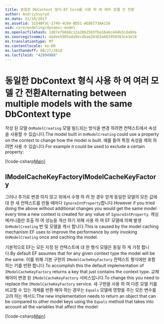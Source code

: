 ```yaml
---
title: 동일한 DbContext 형식-EF Core를 사용 하 여 여러 모델 간 전환
author: AndriySvyryd
ms.date: 12/10/2017
ms.assetid: 3154BF3C-1749-4C60-8D51-AE86773AA116
uid: core/modeling/dynamic-model
ms.openlocfilehash: 1d87efb668c12a2862583fba16a6c444b3cda9de
ms.sourcegitcommit: dadee5905ada9ecdbae28363a682950383ce3e10
ms.translationtype: MT
ms.contentlocale: ko-KR
ms.lasthandoff: 08/27/2018
ms.locfileid: "42994988"
---
```

# <a name="alternating-between-multiple-models-with-the-same-dbcontext-type"></a><span data-ttu-id="2e27f-102">동일한 DbContext 형식 사용 하 여 여러 모델 간 전환</span><span class="sxs-lookup"><span data-stu-id="2e27f-102">Alternating between multiple models with the same DbContext type</span></span>

<span data-ttu-id="2e27f-103">작성 된 모델 `OnModelCreating` 모델 빌드되는 방식을 변경 하려면 컨텍스트에서 속성을 사용할 수 있습니다.</span><span class="sxs-lookup"><span data-stu-id="2e27f-103">The model built in `OnModelCreating` could use a property on the context to change how the model is built.</span></span> <span data-ttu-id="2e27f-104">예를 들어 특정 속성을 제외 하려면 사용 수 있습니다.</span><span class="sxs-lookup"><span data-stu-id="2e27f-104">For example it could be used to exclude a certain property:</span></span>

[!code-csharp[Main](../../../samples/core/DynamicModel/DynamicContext.cs?name=Class)]

## <a name="imodelcachekeyfactory"></a><span data-ttu-id="2e27f-105">IModelCacheKeyFactory</span><span class="sxs-lookup"><span data-stu-id="2e27f-105">IModelCacheKeyFactory</span></span>
<span data-ttu-id="2e27f-106">그러나 추가로 변경 하지 않고 위에서 수행 하 려 한 경우 얻게 동일한 모델의 모든 값에 대 한 새 컨텍스트를 만들 때마다 `IgnoreIntProperty`합니다.</span><span class="sxs-lookup"><span data-stu-id="2e27f-106">However if you tried doing the above without additional changes you would get the same model every time a new context is created for any value of `IgnoreIntProperty`.</span></span> <span data-ttu-id="2e27f-107">캐싱 메커니즘만 호출 하 여 성능을 개선 하기 위해 사용 하 여 EF 모델에 의해 발생 `OnModelCreating` 번 및 모델을 캐시 합니다.</span><span class="sxs-lookup"><span data-stu-id="2e27f-107">This is caused by the model caching mechanism EF uses to improve the performance by only invoking `OnModelCreating` once and caching the model.</span></span>

<span data-ttu-id="2e27f-108">기본적으로 EF는 모든 지정 된 컨텍스트에 대 한 형식 모델은 동일 하 게 가정 합니다.</span><span class="sxs-lookup"><span data-stu-id="2e27f-108">By default EF assumes that for any given context type the model will be the same.</span></span> <span data-ttu-id="2e27f-109">이를 위해 기본 구현의 `IModelCacheKeyFactory` 컨텍스트 형식에만 포함 하는 키를 반환 합니다.</span><span class="sxs-lookup"><span data-stu-id="2e27f-109">To accomplish this the default implementation of `IModelCacheKeyFactory` returns a key that just contains the context type.</span></span> <span data-ttu-id="2e27f-110">교체 해야이 변경 된 `IModelCacheKeyFactory` 서비스입니다.</span><span class="sxs-lookup"><span data-stu-id="2e27f-110">To change this you need to replace the `IModelCacheKeyFactory` service.</span></span> <span data-ttu-id="2e27f-111">새 구현을 사용 하 여 다른 모델 키를 비교할 수 있는 개체를 반환 해야 하는 경우는 `Equals` 모델에 영향을 주는 모든 변수를 고려 하는 메서드:</span><span class="sxs-lookup"><span data-stu-id="2e27f-111">The new implementation needs to return an object that can be compared to other model keys using the `Equals` method that takes into account all the variables that affect the model:</span></span>

[!code-csharp[Main](../../../samples/core/DynamicModel/DynamicModelCacheKeyFactory.cs?name=Class)]
